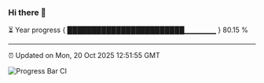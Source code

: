 ### Hi there 👋

⏳ Year progress { ████████████████████████▁▁▁▁▁▁ } 80.15 %

---

⏰ Updated on Mon, 20 Oct 2025 12:51:55 GMT

![Progress Bar CI](https://github.com/ZhaoGui/ZhaoGui/workflows/Progress%20Bar%20CI/badge.svg)
